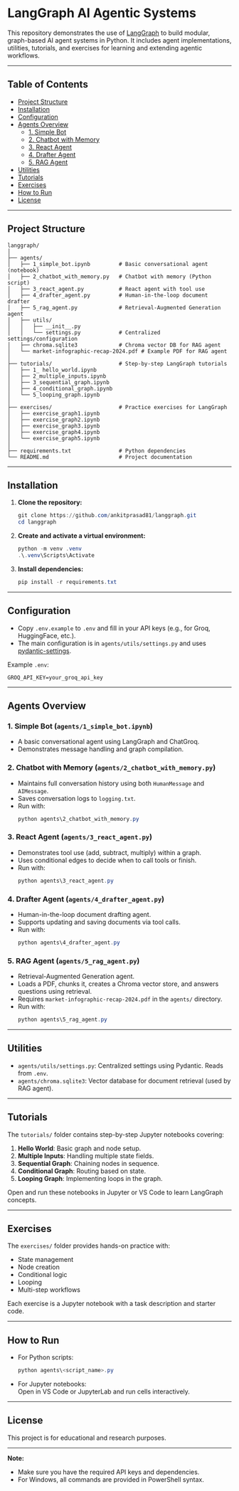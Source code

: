 # LangGraph AI Agentic Systems

This repository demonstrates the use of [LangGraph](https://github.com/langchain-ai/langgraph) to build modular, graph-based AI agent systems in Python. It includes agent implementations, utilities, tutorials, and exercises for learning and extending agentic workflows.

---

## Table of Contents

- [Project Structure](#project-structure)
- [Installation](#installation)
- [Configuration](#configuration)
- [Agents Overview](#agents-overview)
  - [1. Simple Bot](#1-simple-bot)
  - [2. Chatbot with Memory](#2-chatbot-with-memory)
  - [3. React Agent](#3-react-agent)
  - [4. Drafter Agent](#4-drafter-agent)
  - [5. RAG Agent](#5-rag-agent)
- [Utilities](#utilities)
- [Tutorials](#tutorials)
- [Exercises](#exercises)
- [How to Run](#how-to-run)
- [License](#license)

---

## Project Structure

```
langgraph/
│
├── agents/
│   ├── 1_simple_bot.ipynb         # Basic conversational agent (notebook)
│   ├── 2_chatbot_with_memory.py   # Chatbot with memory (Python script)
│   ├── 3_react_agent.py           # React agent with tool use
│   ├── 4_drafter_agent.py         # Human-in-the-loop document drafter
│   ├── 5_rag_agent.py             # Retrieval-Augmented Generation agent
│   ├── utils/
│   │   ├── __init__.py
│   │   └── settings.py            # Centralized settings/configuration
│   ├── chroma.sqlite3             # Chroma vector DB for RAG agent
│   └── market-infographic-recap-2024.pdf # Example PDF for RAG agent
│
├── tutorials/                     # Step-by-step LangGraph tutorials
│   ├── 1_ hello_world.ipynb
│   ├── 2_multiple_inputs.ipynb
│   ├── 3_sequential_graph.ipynb
│   ├── 4_conditional_graph.ipynb
│   └── 5_looping_graph.ipynb
│
├── exercises/                     # Practice exercises for LangGraph
│   ├── exercise_graph1.ipynb
│   ├── exercise_graph2.ipynb
│   ├── exercise_graph3.ipynb
│   ├── exercise_graph4.ipynb
│   └── exercise_graph5.ipynb
│
├── requirements.txt               # Python dependencies
└── README.md                      # Project documentation
```

---

## Installation

1. **Clone the repository:**
   ```powershell
   git clone https://github.com/ankitprasad81/langgraph.git
   cd langgraph
   ```

2. **Create and activate a virtual environment:**
   ```powershell
   python -m venv .venv
   .\.venv\Scripts\Activate
   ```

3. **Install dependencies:**
   ```powershell
   pip install -r requirements.txt
   ```

---

## Configuration

- Copy `.env.example` to `.env` and fill in your API keys (e.g., for Groq, HuggingFace, etc.).
- The main configuration is in `agents/utils/settings.py` and uses [pydantic-settings](https://pydantic-docs.helpmanual.io/usage/settings/).

Example `.env`:
```
GROQ_API_KEY=your_groq_api_key
```

---

## Agents Overview

### 1. Simple Bot (`agents/1_simple_bot.ipynb`)
- A basic conversational agent using LangGraph and ChatGroq.
- Demonstrates message handling and graph compilation.

### 2. Chatbot with Memory (`agents/2_chatbot_with_memory.py`)
- Maintains full conversation history using both `HumanMessage` and `AIMessage`.
- Saves conversation logs to `logging.txt`.
- Run with:
  ```powershell
  python agents\2_chatbot_with_memory.py
  ```

### 3. React Agent (`agents/3_react_agent.py`)
- Demonstrates tool use (add, subtract, multiply) within a graph.
- Uses conditional edges to decide when to call tools or finish.
- Run with:
  ```powershell
  python agents\3_react_agent.py
  ```

### 4. Drafter Agent (`agents/4_drafter_agent.py`)
- Human-in-the-loop document drafting agent.
- Supports updating and saving documents via tool calls.
- Run with:
  ```powershell
  python agents\4_drafter_agent.py
  ```

### 5. RAG Agent (`agents/5_rag_agent.py`)
- Retrieval-Augmented Generation agent.
- Loads a PDF, chunks it, creates a Chroma vector store, and answers questions using retrieval.
- Requires `market-infographic-recap-2024.pdf` in the `agents/` directory.
- Run with:
  ```powershell
  python agents\5_rag_agent.py
  ```

---

## Utilities

- `agents/utils/settings.py`: Centralized settings using Pydantic. Reads from `.env`.
- `agents/chroma.sqlite3`: Vector database for document retrieval (used by RAG agent).

---

## Tutorials

The `tutorials/` folder contains step-by-step Jupyter notebooks covering:

1. **Hello World**: Basic graph and node setup.
2. **Multiple Inputs**: Handling multiple state fields.
3. **Sequential Graph**: Chaining nodes in sequence.
4. **Conditional Graph**: Routing based on state.
5. **Looping Graph**: Implementing loops in the graph.

Open and run these notebooks in Jupyter or VS Code to learn LangGraph concepts.

---

## Exercises

The `exercises/` folder provides hands-on practice with:

- State management
- Node creation
- Conditional logic
- Looping
- Multi-step workflows

Each exercise is a Jupyter notebook with a task description and starter code.

---

## How to Run

- For Python scripts:  
  ```powershell
  python agents\<script_name>.py
  ```
- For Jupyter notebooks:  
  Open in VS Code or JupyterLab and run cells interactively.

---

## License

This project is for educational and research purposes.

---

**Note:**  
- Make sure you have the required API keys and dependencies.
- For Windows, all commands are provided in PowerShell syntax.
